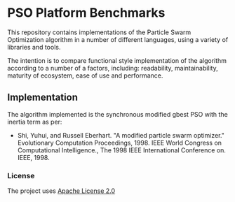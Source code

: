 # PSO Platform Benchmarks
This repository contains implementations of the Particle Swarm Optimization algorithm in a number of different languages, using a variety of libraries and tools.

The intention is to compare functional style implementation of the algorithm according to a number of a factors, including: readability, maintainability, maturity of ecosystem, ease of use and performance.

## Implementation
The algorithm implemented is the synchronous modified gbest PSO with the inertia term as per:
* Shi, Yuhui, and Russell Eberhart. "A modified particle swarm optimizer." Evolutionary Computation Proceedings, 1998. IEEE World Congress on Computational Intelligence., The 1998 IEEE International Conference on. IEEE, 1998.

### License
The project uses [Apache License 2.0](http://www.apache.org/licenses/LICENSE-2.0)
